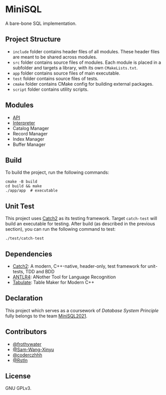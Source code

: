 # MiniSQL

A bare-bone SQL implementation.

## Project Structure

- `include` folder contains header files of all modules. These header files are meant to be shared across modules.
- `src` folder contains source files of modules. Each module is placed in a subfolder and targets a library, with its
  own `CMakeLists.txt`.
- `app` folder contains source files of main executable.
- `test` folder contains source files of tests.
- `cmake` folder contains CMake config for building external packages.
- `script` folder contains utility scripts.

## Modules

- [API](docs/API.md)
- [Interpreter](docs/Interpreter.md)
- Catalog Manager
- Record Manager
- Index Manager
- Buffer Manager

## Build

To build the project, run the following commands:

```shell
cmake -B build
cd build && make
./app/app  # executable
```

## Unit Test

This project uses [Catch2](https://github.com/catchorg/Catch2) as its testing framework. Target `catch-test` will build
an executable for testing. After build (as described in the previous section), you can run the following command to
test:

```shell
./test/catch-test
```

## Dependencies

- [Catch2](https://github.com/catchorg/Catch2): A modern, C++-native, header-only, test framework for unit-tests, TDD
  and BDD
- [ANTLR4](https://github.com/antlr/antlr4): ANother Tool for Language Recognition
- [Tabulate](https://github.com/p-ranav/tabulate): Table Maker for Modern C++

## Declaration

This project which serves as a coursework of _Database System Principle_ fully belongs
to the team [MiniSQL2021](http://github.com/MiniSQL2021).

## Contributors

- [@frothywater](http://github.com/frothywater)
- [@Sam-Wang-Xinyu](http://github.com/Sam-Wang-Xinyu)
- [@coderczhhh](http://github.com/coderczhhh)
- [@Rstln](http://github.com/Rstln)

## License

GNU GPLv3.
